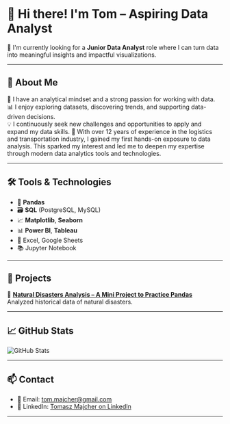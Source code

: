 # 👋 Hi there! I'm Tom – Aspiring Data Analyst

🎯 I'm currently looking for a **Junior Data Analyst** role where I can turn data into meaningful insights and impactful visualizations.

---

## 🧠 About Me

🔎 I have an analytical mindset and a strong passion for working with data.  
📊 I enjoy exploring datasets, discovering trends, and supporting data-driven decisions.  
💡 I continuously seek new challenges and opportunities to apply and expand my data skills.
🚚 With over 12 years of experience in the logistics and transportation industry, I gained my first hands-on exposure to data analysis. This sparked my interest and led me to deepen my expertise through modern data analytics tools and technologies.

---

## 🛠️ Tools & Technologies

- 🐼 **Pandas**
- 🗃️ **SQL** (PostgreSQL, MySQL)
- 📈 **Matplotlib**, **Seaborn**
- 📊 **Power BI**, **Tableau**
- 📄 Excel, Google Sheets
- 📚 Jupyter Notebook

---

## 📂 Projects

🔹 **[Natural Disasters Analysis – A Mini Project to Practice Pandas](https://github.com/TomaszMajcher/data_analysis_training_with_kaggle_data)**  
Analyzed historical data of natural disasters. 

---

## 📈 GitHub Stats

![GitHub Stats](https://github-readme-stats.vercel.app/api?username=TomaszMajcher&show_icons=true&theme=tokyonight)

---

## 📫 Contact

- 📧 Email: tom.majcher@gmail.com  
- 💼 LinkedIn: [Tomasz Majcher on LinkedIn](https://www.linkedin.com/in/tomasz-majcher-049288153/)

---

